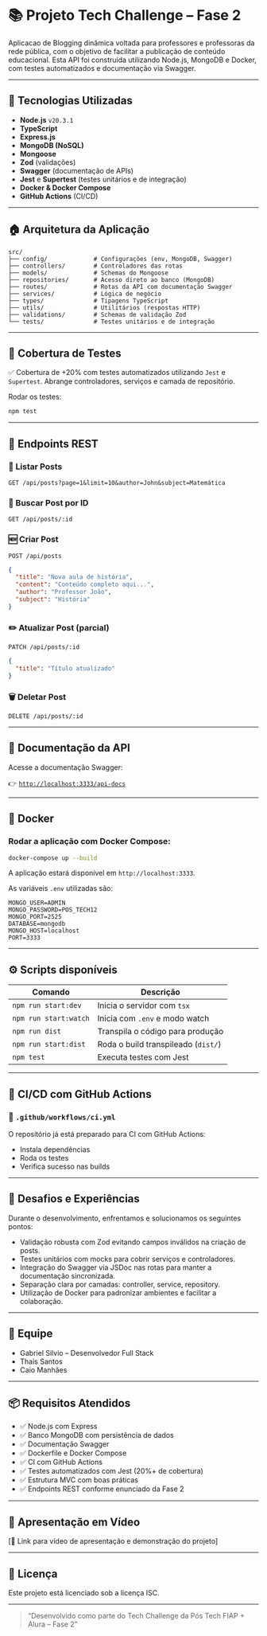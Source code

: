 # 📚 Projeto Tech Challenge – Fase 2

Aplicacao de Blogging dinâmica voltada para professores e professoras da rede pública, com o objetivo de facilitar a publicação de conteúdo educacional. Esta API foi construída utilizando Node.js, MongoDB e Docker, com testes automatizados e documentação via Swagger.

---

## 🚀 Tecnologias Utilizadas

- **Node.js** `v20.3.1`
- **TypeScript**
- **Express.js**
- **MongoDB (NoSQL)**
- **Mongoose**
- **Zod** (validações)
- **Swagger** (documentação de APIs)
- **Jest** e **Supertest** (testes unitários e de integração)
- **Docker & Docker Compose**
- **GitHub Actions** (CI/CD)

---

## 🏠 Arquitetura da Aplicação

```
src/
├── config/             # Configurações (env, MongoDB, Swagger)
├── controllers/        # Controladores das rotas
├── models/             # Schemas do Mongoose
├── repositories/       # Acesso direto ao banco (MongoDB)
├── routes/             # Rotas da API com documentação Swagger
├── services/           # Lógica de negócio
├── types/              # Tipagens TypeScript
├── utils/              # Utilitários (respostas HTTP)
├── validations/        # Schemas de validação Zod
└── tests/              # Testes unitários e de integração
```

---

## 🥪 Cobertura de Testes

✅ Cobertura de +20% com testes automatizados utilizando `Jest` e `Supertest`.
Abrange controladores, serviços e camada de repositório.

Rodar os testes:

```bash
npm test
```

---

## 📁 Endpoints REST

### 📄 Listar Posts

```
GET /api/posts?page=1&limit=10&author=John&subject=Matemática
```

### 📄 Buscar Post por ID

```
GET /api/posts/:id
```

### 🆕 Criar Post

```
POST /api/posts
```

```json
{
  "title": "Nova aula de história",
  "content": "Conteúdo completo aqui...",
  "author": "Professor João",
  "subject": "História"
}
```

### ✏️ Atualizar Post (parcial)

```
PATCH /api/posts/:id
```

```json
{
  "title": "Título atualizado"
}
```

### 🗑️ Deletar Post

```
DELETE /api/posts/:id
```

---

## 📂 Documentação da API

Acesse a documentação Swagger:

👉 [`http://localhost:3333/api-docs`](http://localhost:3333/api-docs)

---

## 🐳 Docker

### Rodar a aplicação com Docker Compose:

```bash
docker-compose up --build
```

A aplicação estará disponível em `http://localhost:3333`.

As variáveis `.env` utilizadas são:

```env
MONGO_USER=ADMIN
MONGO_PASSWORD=POS_TECH12
MONGO_PORT=2525
DATABASE=mongodb
MONGO_HOST=localhost
PORT=3333
```

---

## ⚙️ Scripts disponíveis

| Comando               | Descrição                           |
| --------------------- | ----------------------------------- |
| `npm run start:dev`   | Inicia o servidor com `tsx`         |
| `npm run start:watch` | Inicia com `.env` e modo watch      |
| `npm run dist`        | Transpila o código para produção    |
| `npm run start:dist`  | Roda o build transpileado (`dist/`) |
| `npm test`            | Executa testes com Jest             |

---

## 🔄 CI/CD com GitHub Actions

### 📂 `.github/workflows/ci.yml`

O repositório já está preparado para CI com GitHub Actions:

- Instala dependências
- Roda os testes
- Verifica sucesso nas builds

---

## 🎯 Desafios e Experiências

Durante o desenvolvimento, enfrentamos e solucionamos os seguintes pontos:

- Validação robusta com Zod evitando campos inválidos na criação de posts.
- Testes unitários com mocks para cobrir serviços e controladores.
- Integração do Swagger via JSDoc nas rotas para manter a documentação sincronizada.
- Separação clara por camadas: controller, service, repository.
- Utilização de Docker para padronizar ambientes e facilitar a colaboração.

---

## 👥 Equipe

- Gabriel Silvio – Desenvolvedor Full Stack
- Thais Santos
- Caio Manhães

---

## 📦 Requisitos Atendidos

- ✅ Node.js com Express
- ✅ Banco MongoDB com persistência de dados
- ✅ Documentação Swagger
- ✅ Dockerfile e Docker Compose
- ✅ CI com GitHub Actions
- ✅ Testes automatizados com Jest (20%+ de cobertura)
- ✅ Estrutura MVC com boas práticas
- ✅ Endpoints REST conforme enunciado da Fase 2

---

## 📄 Apresentação em Vídeo

\[🔗 Link para vídeo de apresentação e demonstração do projeto] <!-- Substitua com o link do vídeo gravado -->

---

## 📄 Licença

Este projeto está licenciado sob a licença ISC.

---

> “Desenvolvido como parte do Tech Challenge da Pós Tech FIAP + Alura – Fase 2”
